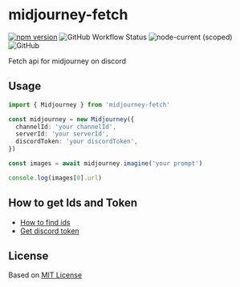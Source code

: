 # midjourney-fetch
[![npm version](https://img.shields.io/npm/v/midjourney-fetch.svg)](https://www.npmjs.com/package/midjourney-fetch) ![GitHub Workflow Status](https://img.shields.io/github/actions/workflow/status/GPTGenius/midjourney-fetch/ci.yml?branch=main) ![node-current (scoped)](https://img.shields.io/node/v/midjourney-fetch) ![GitHub](https://img.shields.io/github/license/GPTGenius/midjourney-fetch)

Fetch api for midjourney on discord

## Usage
```typescript
import { Midjourney } from 'midjourney-fetch'

const midjourney = new Midjourney({
  channelId: 'your channelId',
  serverId: 'your serverId',
  discordToken: 'your discordToken',
})

const images = await midjourney.imagine('your prompt')

console.log(images[0].url)
```

## How to get Ids and Token
- [How to find ids](https://docs.statbot.net/docs/faq/general/how-find-id/)
- [Get discord token](https://www.androidauthority.com/get-discord-token-3149920/)

## License
Based on [MIT License](./LICENSE)

